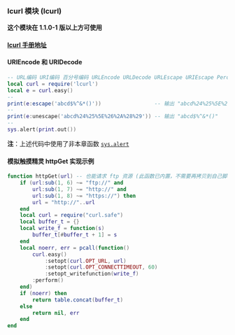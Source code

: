 ### lcurl 模块 (lcurl)


**这个模块在 1\.1\.0\-1 版以上方可使用**

#### [lcurl 手册地址](http://lua-curl.github.io/lcurl/modules/lcurl.html)

#### URIEncode 和 URIDecode
```lua
-- URL编码 URI编码 百分号编码 URLEncode URLDecode URLEscape URIEscape PercentEscape
local curl = require('lcurl')
local e = curl.easy()
--
print(e:escape('abcd$%^&*()'))                 -- 输出 "abcd%24%25%5E%26%2A%28%29"
--
print(e:unescape('abcd%24%25%5E%26%2A%28%29')) -- 输出 "abcd$%^&*()"
--
sys.alert(print.out())
```
**注**：上述代码中使用了非本章函数 [`sys.alert`](/Handbook/sys/sys.alert.md)

#### 模拟触摸精灵 httpGet 实现示例
```lua
function httpGet(url) -- 也能请求 ftp 资源 (此函数已内置，不需要再拷贝到自己脚本中，只是 lcurl 使用实例而已) 
	if (url:sub(1, 6) ~= "ftp://" and
		url:sub(1, 7) ~= "http://" and
		url:sub(1, 8) ~= "https://") then
		url = "http://"..url
	end
	local curl = require("curl.safe")
	local buffer_t = {}
	local write_f = function(s)
		buffer_t[#buffer_t + 1] = s
	end
	local noerr, err = pcall(function()
		curl.easy()
			:setopt(curl.OPT_URL, url)
			:setopt(curl.OPT_CONNECTTIMEOUT, 60)
			:setopt_writefunction(write_f)
		:perform()
	end)
	if (noerr) then
		return table.concat(buffer_t)
	else
		return nil, err
	end
end
```

